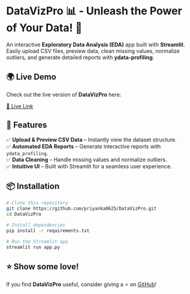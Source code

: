 # DataVizPro 📊 - Unleash the Power of Your Data! 🚀

An interactive **Exploratory Data Analysis (EDA)** app built with **Streamlit**.  
Easily upload CSV files, preview data, clean missing values, normalize outliers, and generate detailed reports with **ydata-profiling**.  

## 🌍 Live Demo  

Check out the live version of **DataVizPro** here:  

[🔗 Live Link](https://datavizpro-eda.streamlit.app/)  


## 🚀 Features  

✅ **Upload & Preview CSV Data** – Instantly view the dataset structure.  
✅ **Automated EDA Reports** – Generate interactive reports with `ydata_profiling`.  
✅ **Data Cleaning** – Handle missing values and normalize outliers.  
✅ **Intuitive UI** – Built with Streamlit for a seamless user experience.  

## 📦 Installation  

```bash
# Clone this repository
git clone https://github.com/priyanka8625/DataVizPro.git
cd DataVizPro

# Install dependencies
pip install -r requirements.txt

# Run the Streamlit app
streamlit run app.py
```

## ⭐ Show some love!

If you find **DataVizPro** useful, consider giving a ⭐ on [GitHub](https://github.com/priyanka8625/DataVizPro.git)!
